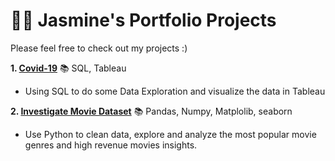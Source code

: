 # 👧🏻 Jasmine's Portfolio Projects 

Please feel free to check out my projects :)

**1. [Covid-19](https://github.com/jasmineau/Covid-19)**  📚 SQL, Tableau
- Using SQL to do some Data Exploration and visualize the data in Tableau

**2. [Investigate Movie Dataset](https://github.com/jasmineau/InvestigateMovieDataset)** 📚 Pandas, Numpy, Matplolib, seaborn
- Use Python to clean data, explore and analyze the most popular movie genres and high revenue movies insights.
